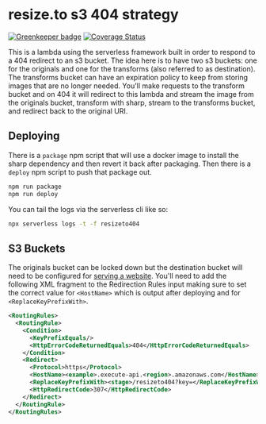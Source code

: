# resize.to s3 404 strategy

[![Greenkeeper badge](https://badges.greenkeeper.io/resizeto/aws-s3-404.svg)](https://greenkeeper.io/)
[![Coverage Status](https://coveralls.io/repos/github/resizeto/aws-s3-404/badge.svg?branch=master)](https://coveralls.io/github/resizeto/aws-s3-404?branch=master)

This is a lambda using the serverless framework built in order to respond to a 404 redirect to an s3 bucket. The idea here is to have two s3 buckets: one for the originals and one for the transforms (also referred to as destination). The transforms bucket can have an expiration policy to keep from storing images that are no longer needed. You'll make requests to the transform bucket and on 404 it will redirect to this lambda and stream the image from the originals bucket, transform with sharp, stream to the transforms bucket, and redirect back to the original URI.

## Deploying

There is a `package` npm script that will use a docker image to install the sharp dependency and then revert it back after packaging. Then there is a `deploy` npm script to push that package out.

```bash
npm run package
npm run deploy
```

You can tail the logs via the serverless cli like so:

```bash
npx serverless logs -t -f resizeto404
```

## S3 Buckets

The originals bucket can be locked down but the destination bucket will need to be configured for [serving a website](https://docs.aws.amazon.com/AmazonS3/latest/user-guide/static-website-hosting.html). You'll need to add the following XML fragment to the Redirection Rules input making sure to set the correct value for `<HostName>` which is output after deploying and for `<ReplaceKeyPrefixWith>`.

```xml
<RoutingRules>
  <RoutingRule>
    <Condition>
      <KeyPrefixEquals/>
      <HttpErrorCodeReturnedEquals>404</HttpErrorCodeReturnedEquals>
    </Condition>
    <Redirect>
      <Protocol>https</Protocol>
      <HostName><example>.execute-api.<region>.amazonaws.com</HostName>
      <ReplaceKeyPrefixWith><stage>/resizeto404?key=</ReplaceKeyPrefixWith>
      <HttpRedirectCode>307</HttpRedirectCode>
    </Redirect>
  </RoutingRule>
</RoutingRules>
```
